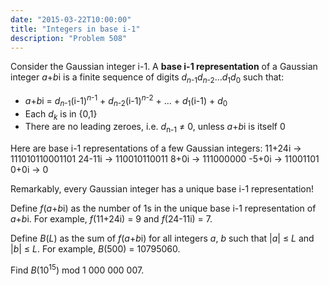 ```yaml
---
date: "2015-03-22T10:00:00"
title: "Integers in base i-1"
description: "Problem 508"
---
```


<p>Consider the Gaussian integer i-1. A <b>base i-1 representation</b> of a Gaussian integer <var>a</var>+<var>b</var>i is a finite sequence of digits <var>d</var><sub><var>n</var>-1</sub><var>d</var><sub><var>n</var>-2</sub>...<var>d</var><sub>1</sub><var>d</var><sub>0</sub> such that:</p>
<ul><li><var>a</var>+<var>b</var>i = <var>d</var><sub><var>n</var>-1</sub>(i-1)<sup><var>n</var>-1</sup> + <var>d</var><sub><var>n</var>-2</sub>(i-1)<sup><var>n</var>-2</sup> + ... + <var>d</var><sub>1</sub>(i-1) + <var>d</var><sub>0</sub></li>
<li>Each <var>d</var><sub><var>k</var></sub> is in {0,1}</li>
<li>There are no leading zeroes, i.e. <var>d</var><sub>n-1</sub> ≠ 0, unless <var>a</var>+<var>b</var>i is itself 0</li>
</ul><p>Here are base i-1 representations of a few Gaussian integers:
11+24i → 111010110001101
24-11i → 110010110011
8+0i → 111000000
-5+0i → 11001101
0+0i → 0</p>

Remarkably, every Gaussian integer has a unique base i-1 representation!

Define <var>f</var>(<var>a</var>+<var>b</var>i) as the number of 1s in the unique base i-1 representation of <var>a</var>+<var>b</var>i. For example, <var>f</var>(11+24i) = 9 and <var>f</var>(24-11i) = 7.

Define <var>B</var>(<var>L</var>) as the sum of <var>f</var>(<var>a</var>+<var>b</var>i) for all integers <var>a</var>, <var>b</var> such that |<var>a</var>| ≤ <var>L</var> and |<var>b</var>| ≤ <var>L</var>. For example, <var>B</var>(500) = 10795060.

Find <var>B</var>(10<sup>15</sup>) mod 1 000 000 007.

